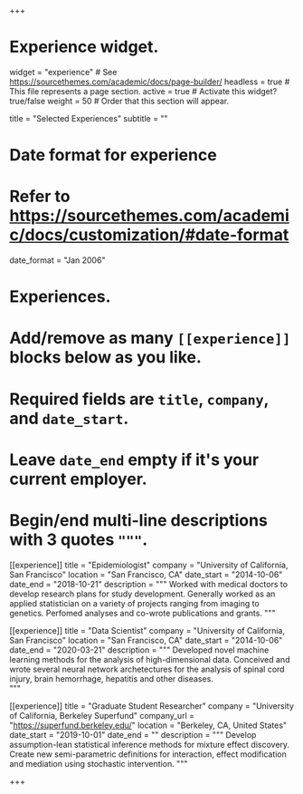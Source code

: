 +++
# Experience widget.
widget = "experience"  # See https://sourcethemes.com/academic/docs/page-builder/
headless = true  # This file represents a page section.
active = true  # Activate this widget? true/false
weight = 50  # Order that this section will appear.

title = "Selected Experiences"
subtitle = ""

# Date format for experience
#   Refer to https://sourcethemes.com/academic/docs/customization/#date-format
date_format = "Jan 2006"

# Experiences.
#   Add/remove as many `[[experience]]` blocks below as you like.
#   Required fields are `title`, `company`, and `date_start`.
#   Leave `date_end` empty if it's your current employer.
#   Begin/end multi-line descriptions with 3 quotes `"""`.

[[experience]]
  title = "Epidemiologist"
  company = "University of California, San Francisco"
  location = "San Francisco, CA"
  date_start = "2014-10-06"
  date_end = "2018-10-21"
  description = """
Worked with medical doctors to develop research plans for study development. Generally worked as an applied statistician on a variety of projects ranging from imaging to genetics. Perfomed analyses and co-wrote publications and grants.
  """
  
  [[experience]]
  title = "Data Scientist"
  company = "University of California, San Francisco"
  location = "San Francisco, CA"
  date_start = "2014-10-06"
  date_end = "2020-03-21"
  description = """
  Developed novel machine learning methods for the analysis of high-dimensional data. Conceived and wrote several neural network archetectures for the analysis of spinal cord injury, brain hemorrhage, hepatitis and other diseases.  
  """

[[experience]]
  title = "Graduate Student Researcher"
  company = "University of California, Berkeley Superfund"
  company_url = "https://superfund.berkeley.edu/"
  location = "Berkeley, CA, United States"
  date_start = "2019-10-01"
  date_end = ""
  description = """
  Develop assumption-lean statistical inference methods for mixture effect
  discovery. Create new semi-parametric definitions for interaction, effect modification
  and mediation using stochastic intervention. 
  """

+++
